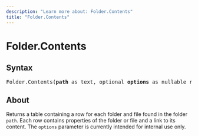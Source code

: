 ```yaml
---
description: "Learn more about: Folder.Contents"
title: "Folder.Contents"
---
```

# Folder.Contents

## Syntax

<pre>
Folder.Contents(<b>path</b> as text, optional <b>options</b> as nullable record) as table
</pre>

## About

Returns a table containing a row for each folder and file found in the folder `path`. Each row contains properties of the folder or file and a link to its content. The `options` parameter is currently intended for internal use only.
